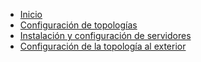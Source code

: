 <!-- docs/_sidebar.md -->

* [Inicio](/)
* [Configuración de topologías](configuracion-topologias.md)
* [Instalación y configuración de servidores](instalacion-configuracion-servidores.md)
* [Configuración de la topología al exterior](conf-topologia-exterior.md)